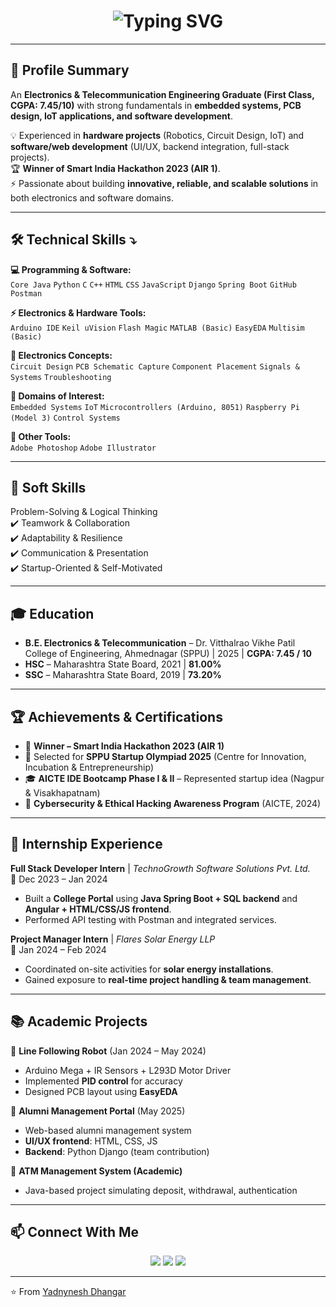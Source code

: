 <!-- Profile Header -->
<!-- Typing Intro -->
<h1 align="center">
  <img src="https://readme-typing-svg.herokuapp.com?font=Fira+Code&weight=600&size=26&pause=1000&color=FF5733&center=true&vCenter=true&random=false&width=600&lines=Hello+🙎🏻‍♂️,+I'm+Yadnynesh+Dhangar;" alt="Typing SVG" />
</h1>

---

## 🌟 Profile Summary
An **Electronics & Telecommunication Engineering Graduate (First Class, CGPA: 7.45/10)** with strong fundamentals in **embedded systems, PCB design, IoT applications, and software development**.  

💡 Experienced in **hardware projects** (Robotics, Circuit Design, IoT) and **software/web development** (UI/UX, backend integration, full-stack projects).  
🏆 **Winner of Smart India Hackathon 2023 (AIR 1)**.  
⚡ Passionate about building **innovative, reliable, and scalable solutions** in both electronics and software domains.  

---

## 🛠️ Technical Skills  ⤵

**💻 Programming & Software:**  
`Core Java` `Python` `C` `C++` `HTML` `CSS` `JavaScript` `Django` `Spring Boot` `GitHub` `Postman`  

**⚡ Electronics & Hardware Tools:**  
`Arduino IDE` `Keil uVision` `Flash Magic` `MATLAB (Basic)` `EasyEDA` `Multisim (Basic)`  

**🔬 Electronics Concepts:**  
`Circuit Design` `PCB Schematic Capture` `Component Placement` `Signals & Systems` `Troubleshooting`  

**📡 Domains of Interest:**  
`Embedded Systems` `IoT` `Microcontrollers (Arduino, 8051)` `Raspberry Pi (Model 3)` `Control Systems`  

**🎨 Other Tools:**  
`Adobe Photoshop` `Adobe Illustrator`  

---

## 🤝 Soft Skills  
 Problem-Solving & Logical Thinking  
✔️ Teamwork & Collaboration  
✔️ Adaptability & Resilience  
✔️ Communication & Presentation  
✔️ Startup-Oriented & Self-Motivated  

---

## 🎓 Education  
- **B.E. Electronics & Telecommunication** – Dr. Vitthalrao Vikhe Patil College of Engineering, Ahmednagar (SPPU) | 2025 | **CGPA: 7.45 / 10**  
- **HSC** – Maharashtra State Board, 2021 | **81.00%**  
- **SSC** – Maharashtra State Board, 2019 | **73.20%**  

---

## 🏆 Achievements & Certifications  
- 🥇 **Winner – Smart India Hackathon 2023 (AIR 1)**  
- 🚀 Selected for **SPPU Startup Olympiad 2025** (Centre for Innovation, Incubation & Entrepreneurship)  
- 🎓 **AICTE IDE Bootcamp Phase I & II** – Represented startup idea (Nagpur & Visakhapatnam)  
- 📜 **Cybersecurity & Ethical Hacking Awareness Program** (AICTE, 2024)  

---

## 💼 Internship Experience  

**Full Stack Developer Intern** | *TechnoGrowth Software Solutions Pvt. Ltd.*  
📅 Dec 2023 – Jan 2024  
- Built a **College Portal** using **Java Spring Boot + SQL backend** and **Angular + HTML/CSS/JS frontend**.  
- Performed API testing with Postman and integrated services.  

**Project Manager Intern** | *Flares Solar Energy LLP*  
📅 Jan 2024 – Feb 2024  
- Coordinated on-site activities for **solar energy installations**.  
- Gained exposure to **real-time project handling & team management**.  

---

## 📚 Academic Projects  

🔹 **Line Following Robot** (Jan 2024 – May 2024)  
- Arduino Mega + IR Sensors + L293D Motor Driver  
- Implemented **PID control** for accuracy  
- Designed PCB layout using **EasyEDA**  

🔹 **Alumni Management Portal** (May 2025)  
- Web-based alumni management system  
- **UI/UX frontend**: HTML, CSS, JS  
- **Backend**: Python Django (team contribution)  

🔹 **ATM Management System (Academic)**  
- Java-based project simulating deposit, withdrawal, authentication  

---


## 📫 Connect With Me  
<p align="center">
  <a href="mailto:yadnyneshdhangar@mail.com"><img src="https://img.shields.io/badge/Gmail-red?style=for-the-badge&logo=gmail&logoColor=white"></a>
  <a href="https://www.linkedin.com/in/yadnynesh-dhangar-24500026a"><img src="https://img.shields.io/badge/LinkedIn-blue?style=for-the-badge&logo=linkedin&logoColor=white"></a>
  <a href="https://github.com/yadnynesh-96"><img src="https://img.shields.io/badge/GitHub-black?style=for-the-badge&logo=github&logoColor=white"></a>
</p>

---

⭐️ From [Yadnynesh Dhangar](https://github.com/yadnynesh-96)
